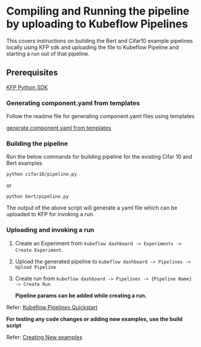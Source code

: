 # Compiling and Running the pipeline by uploading to Kubeflow Pipelines

This covers instructions on building the Bert and Cifar10 example pipelines locally using KFP sdk and uploading the file to Kubeflow Pipeline and starting a run out of that pipeline.

## Prerequisites

[KFP Python SDK](https://github.com/kubeflow/pipelines/tree/master/sdk/python)

### Generating component.yaml from templates

Follow the readme file for generating component.yaml files using templates

[generate component.yaml from templates](utils/template-generation.md)

### Building the pipeline

Run the below commands for building pipeline for the existing Cifar 10 and Bert examples

`python cifar10/pipeline.py`

or

`python bert/pipeline.py`

The output of the above script will generate a yaml file which can be uploaded to KFP for invoking a run.

### Uploading and invoking a run

  1. Create an Experiment from `kubeflow dashboard -> Experiments -> Create Experiment`.
  2. Upload the generated pipeline to `kubeflow dashboard -> Pipelines -> Upload Pipeline` 
  3. Create run from `kubeflow dashboard -> Pipelines -> {Pipeline Name} -> Create Run`

      **Pipeline params can be added while creating a run.**

  Refer: [Kubeflow Pipelines Quickstart](https://www.kubeflow.org/docs/components/pipelines/pipelines-quickstart/)

**For testing any code changes or adding new examples, use the build script**

  Refer: [Creating New examples](README.md##Adding-new-example)


